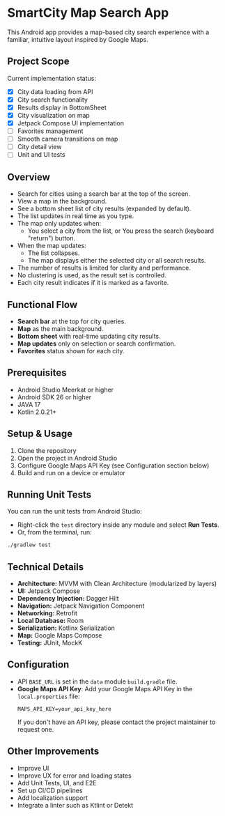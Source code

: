 # SmartCity Map Search App

This Android app provides a map-based city search experience with a familiar, intuitive layout inspired by Google Maps.

## Project Scope

Current implementation status:
- [x] City data loading from API
- [x] City search functionality
- [x] Results display in BottomSheet
- [x] City visualization on map
- [x] Jetpack Compose UI implementation
- [ ] Favorites management
- [ ] Smooth camera transitions on map
- [ ] City detail view
- [ ] Unit and UI tests

## Overview

- Search for cities using a search bar at the top of the screen.
- View a map in the background.
- See a bottom sheet list of city results (expanded by default).
- The list updates in real time as you type.
- The map only updates when:
    - You select a city from the list, or You press the search (keyboard "return") button.
- When the map updates:
    - The list collapses.
    - The map displays either the selected city or all search results.
- The number of results is limited for clarity and performance.
- No clustering is used, as the result set is controlled.
- Each city result indicates if it is marked as a favorite.

## Functional Flow

- **Search bar** at the top for city queries.
- **Map** as the main background.
- **Bottom sheet** with real-time updating city results.
- **Map updates** only on selection or search confirmation.
- **Favorites** status shown for each city.

## Prerequisites

- Android Studio Meerkat or higher
- Android SDK 26 or higher
- JAVA 17
- Kotlin 2.0.21+

## Setup & Usage

1. Clone the repository
2. Open the project in Android Studio
3. Configure Google Maps API Key (see Configuration section below)
4. Build and run on a device or emulator

## Running Unit Tests

You can run the unit tests from Android Studio:

- Right-click the `test` directory inside any module and select **Run Tests**.
- Or, from the terminal, run:

```sh
./gradlew test
```

## Technical Details

- **Architecture:** MVVM with Clean Architecture (modularized by layers)
- **UI:** Jetpack Compose
- **Dependency Injection:** Dagger Hilt
- **Navigation:** Jetpack Navigation Component
- **Networking:** Retrofit
- **Local Database:** Room
- **Serialization:** Kotlinx Serialization
- **Map:** Google Maps Compose
- **Testing:** JUnit, MockK

## Configuration

- API `BASE_URL` is set in the `data` module `build.gradle` file.
- **Google Maps API Key**: Add your Google Maps API Key in the `local.properties` file:
  ```
  MAPS_API_KEY=your_api_key_here
  ```
  If you don't have an API key, please contact the project maintainer to request one.

## Other Improvements

- Improve UI
- Improve UX for error and loading states
- Add Unit Tests, UI, and E2E
- Set up CI/CD pipelines
- Add localization support
- Integrate a linter such as Ktlint or Detekt

